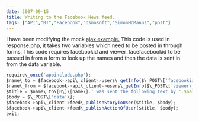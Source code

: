 ```yaml
---
date: 2007-09-15
title: Writing to the Facebook News feed.
tags: ["API","BT","Facebook","Osmosoft","SimonMcManus","post"]
---
```

I have been modifying the mock [ajax example.](http://simonmcmanus.wordpress.com/2007/08/01/mock-ajax-in-facebook/ "mock ajax example") This code is used in response.php, it takes two variables which need to be posted in through forms. This code requires facebookid and viewer\_facefacebookid to be passed in from a form to look up the names and then the data is sent in from the data variable.  
```js
require\_once('appinclude.php');
$name\_to = $facebook->api\_client->users\_getInfo($\_POST\['facebookid'\],'name, pic\_small');
$name\_from = $facebook->api\_client->users\_getInfo($\_POST\['viewer\_facebookid'\],'name, pic\_small');
$title = $name\_to\[0\]\[name\].' was sent the following text by '.$name\_from\[0\]\[name\].' from the <a href=http://apps.facebook.com/mojomob>Mojo Application</a>';
$body = $\_POST\['data'\];
$facebook->api\_client->feed\_publishStoryToUser($title, $body);
$facebook->api\_client->feed\_publishActionOfUser($title, $body);
exit;
```

        